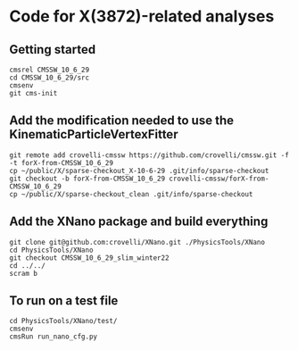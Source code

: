 # Code for X(3872)-related analyses

## Getting started

```shell
cmsrel CMSSW_10_6_29
cd CMSSW_10_6_29/src
cmsenv
git cms-init
```


## Add the modification needed to use the KinematicParticleVertexFitter 

```shell
git remote add crovelli-cmssw https://github.com/crovelli/cmssw.git -f -t forX-from-CMSSW_10_6_29
cp ~/public/X/sparse-checkout_X-10-6-29 .git/info/sparse-checkout
git checkout -b forX-from-CMSSW_10_6_29 crovelli-cmssw/forX-from-CMSSW_10_6_29
cp ~/public/X/sparse-checkout_clean .git/info/sparse-checkout
```

## Add the XNano package and build everything

```shell
git clone git@github.com:crovelli/XNano.git ./PhysicsTools/XNano
cd PhysicsTools/XNano
git checkout CMSSW_10_6_29_slim_winter22
cd ../../
scram b
```


## To run on a test file
```shell
cd PhysicsTools/XNano/test/
cmsenv 
cmsRun run_nano_cfg.py
```